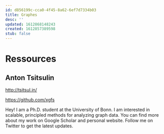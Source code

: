 ```yaml
---
id: d856199c-cca0-4f45-8a62-6ef7d7334b03
title: Graphes
desc: ''
updated: 1612868148243
created: 1612857389598
stub: false
---
```


# Ressources

## Anton Tsitsulin

http://tsitsul.in/

https://github.com/xgfs

Hey! I am a Ph.D. student at the University of Bonn. I am interested in scalable, principled methods for analyzing graph data.
You can find more about my work on Google Scholar and personal website. Follow me on Twitter to get the latest updates.
